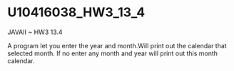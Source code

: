 # U10416038_HW3_13_4
JAVAII   ~ HW3 13.4


A program let you enter the year and month.Will print out the calendar that selected month.
If no enter any month and year will print out this month calendar.

